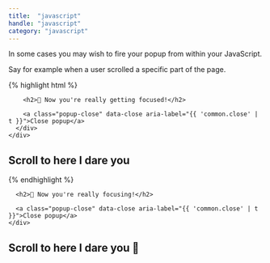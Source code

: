 ```yaml
---
title:  "javascript"
handle: "javascript"
category: "javascript"
---
```


In some cases you may wish to fire your popup from within your JavaScript.

Say for example when a user scrolled a specific part of the page.

{% highlight html %}
  <div class="popup overlay" id="scrollPopup">
    <div class="popup-inner">
      <div class="popup-content left">

        <h2>👏 Now you're really getting focused!</h2>

        <a class="popup-close" data-close aria-label="{{ 'common.close' | t }}">Close popup</a>
      </div>
    </div>
  </div>

  <h2 id="scrollTrigger">Scroll to here I dare you</h2>
  <script>
    // In this scenario we need to initialise our popup with JS
    var scrollPopup = new Focus('#scrollPopup');

    // Now scrollPopup has access to .hide .show and .toggle methods
    // The following js is use to detect how far we have scrolled.

    $(document).on('scroll load resize', function(){
      var docTop = ($(document).scrollTop() + $(window).height());
      var scrollTrigger = $('#scrollTrigger').offset().top;
      if( docTop > scrollTrigger && docTop < (scrollTrigger+100) ) {
        // Now we have scrolled far enough lets open the popup 🎉
        scrollPopup.show();
      }
    })
  </script>
{% endhighlight %}

<div class="popup overlay" id="scrollPopup">
  <div class="popup-inner">
    <div class="popup-content left">

      <h2>👏 Now you're really focusing!</h2>

      <a class="popup-close" data-close aria-label="{{ 'common.close' | t }}">Close popup</a>
    </div>
  </div>
</div>

<h2 id="scrollTrigger">Scroll to here I dare you 👻</h2>
<script>
  // In this scenario we need to initialise our popup with JS
  var scrollPopup = new Focus('#scrollPopup');

  // Now scrollPopup has access to .hide .show and .toggle methods
  // The following js is use to detect how far we have scrolled.

  $(document).on('scroll load resize', function(){
    var docTop = ($(document).scrollTop() + $(window).height());
    var scrollTrigger = $('#scrollTrigger').offset().top;
    if( docTop > scrollTrigger && docTop < (scrollTrigger+100)) {
      // Now we have scrolled far enough lets open the popup
      scrollPopup.show();
    }
  })
</script>
